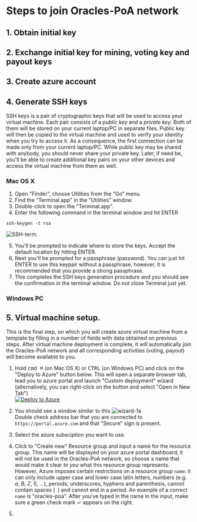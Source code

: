 # Steps to join Oracles-PoA network

## 1. Obtain initial key

## 2. Exchange initial key for mining, voting key and payout keys

## 3. Create azure account

## 4. Generate SSH keys
SSH keys is a pair of cryptographic keys that will be used to access your virtual machine. Each pair consists of a _public key_ and a _private key_. Both of them will be stored on your current laptop/PC in separate files. Public key will then be copied to the virtual machine and used to verify your identity when you try to access it. As a consequence, the first connection can be made only from your current laptop/PC. While public key may be shared with anybody, you should never share your private key. Later, if need be, you'll be able to create additional key pairs on your other devices and access the virtual machine from them as well.

### Mac OS X
1. Open "Finder", choose Utilities from the "Go" menu.
2. Find the "Terminal.app" in the "Utilities" window.
3. Double-click to open the "Terminal.app".
4. Enter the following command in the terminal window and hit ENTER 
```
ssh-keygen -t rsa
```
![SSH-term](https://raw.githubusercontent.com/oraclesorg/test-templates/master/Ceremony/gen_ssh_term.png).

5. You'll be prompted to indicate where to store the keys. Accept the default location by hitting ENTER.
6. Next you'll be prompted for a passphrase (password). You can just hit ENTER to use this keypair without a passphrase, however, it is recommended that you provide a strong passphrase.
7. This completes the SSH keys generation procedure and you should see the confirmation in the terminal window. Do not close Terminal just yet.

### Windows PC

## 5. Virtual machine setup.
This is the final step, on which you will create azure virtual machine from a template by filling in a number of fields with data obtained on previous steps. After virtual machine deployment is complete, it will automatically join the Oracles-PoA network and all corresponding activities (voting, payout) will become available to you.

1. Hold <kbd>cmd ⌘</kbd> (on Mac OS X) or <kbd>CTRL</kbd> (on Windows PC) and click on the "Deploy to Azure" button below. This will open a separate browser tab, lead you to azure portal and launch "Custom deployment" wizard (alternatively, you can right-click on the button and select "Open in New Tab")  
[![Deploy to Azure](http://azuredeploy.net/deploybutton.png)](https://portal.azure.com/#create/Microsoft.Template/uri/https%3A%2F%2Fraw.githubusercontent.com%2Foraclesorg%2Ftest-templates%2Fmaster%2FTestTestNet%2Fmining-node%2Ftemplate.json)

2. You should see a window similar to this
![wizard-1a](https://github.com/oraclesorg/test-templates/blob/master/Ceremony/deploy_wizard1a.png?raw=true)  
Double check address bar that you are connected to `https://portal.azure.com` and that "Secure" sign is present.

3. Select the azure subsciption you want to use.
4. Click to "Create new" Resource group and input a name for the resource group. This name will be displayed on your azure portal dashboard, it will not be used in the Oracles-PoA network, so choose a name that would make it clear _to you_ what this resource group represents. However, Azure imposes certain restrictions on a resource group `name`: it can only include upper case and lower case latin letters, numbers (e.g. _a_, _B_, _Z_, _5_, ...), periods, underscores, hyphens and parenthesis, cannot contain spaces (` `) and cannot end in a period. An example of a correct `name` is "oracles-poa". After you've typed in the name in the input, make sure a green check mark ✓ appears on the right.



5. 
